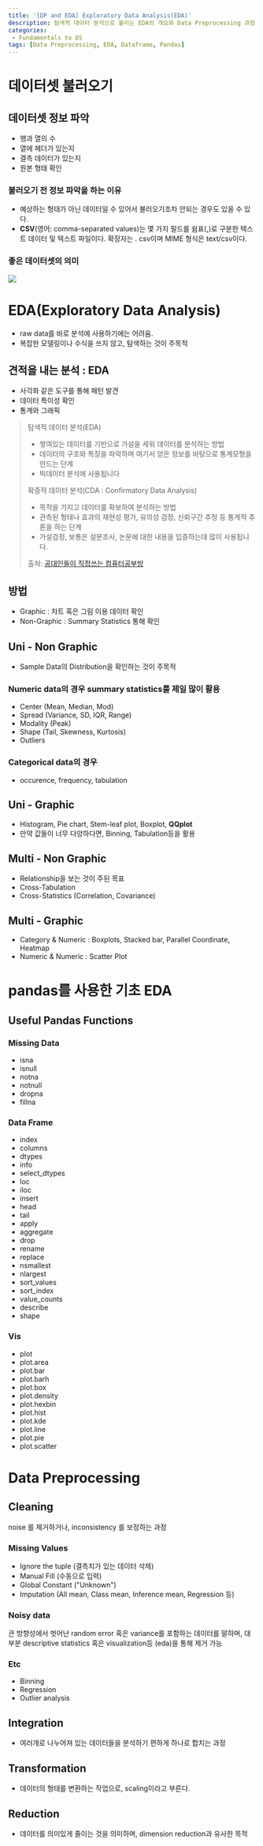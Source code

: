 ```yaml
---
title: '[DP and EDA] Exploratory Data Analysis(EDA)'
description: 탐색적 데이터 분석으로 불리는 EDA의 개요와 Data Preprocessing 과정 설명
categories:
 - Fundamentals to DS
tags: [Data Preprocessing, EDA, Dataframe, Pandas]
---
```


# 데이터셋 불러오기
## 데이터셋 정보 파악
- 행과 열의 수
- 열에 헤더가 있는지
- 결측 데이터가 있는지
- 원본 형태 확인

### 불러오기 전 정보 파악을 하는 이유
- 예상하는 형태가 아닌 데이터일 수 있어서 불러오기조차 안되는 경우도 있을 수 있다.
- **CSV**(영어: comma-separated values)는 몇 가지 필드를 쉼표(,)로 구분한 텍스트 데이터 및 텍스트 파일이다. 확장자는 . csv이며 MIME 형식은 text/csv이다.

### 좋은 데이터셋의 의미

<img src='https://i.imgur.com/iVGibwz.png'>

# EDA(Exploratory Data Analysis)
- raw data를 바로 분석에 사용하기에는 어려움.
- 복잡한 모델링이나 수식을 쓰지 않고, 탐색하는 것이 주목적

## 견적을 내는 분석 : EDA
- 사각화 같은 도구를 통해 패턴 발견
- 데이터 특이성 확인
- 통계와 그래픽

> 탐색적 데이터 분석(EDA)
>- 쌓여있는 데이터를 기반으로 가설을 세워 데이터를 분석하는 방법
>- 데이터의 구조와 특징을 파악하며 여기서 얻은 정보를 바탕으로 통계모형을 만드는 단계
>- 빅데이터 분석에 사용됩니다
>
>확증적 데이터 분석(CDA : Confirmatory Data Analysis)
>- 목적을 가지고 데이터를 확보하여 분석하는 방법
>- 관측된 형태나 효과의 재현성 평가, 유의성 검정, 신뢰구간 추정 등 통계적 추론을 하는 단계
>- 가설검정, 보통은 설문조사, 논문에 대한 내용을 입증하는데 많이 사용됩니다.
>
>
> 출처: [공대인들이 직접쓰는 컴퓨터공부방](https://hackersstudy.tistory.com/122)

## 방법
- Graphic : 차트 혹은 그림 이용 데이터 확인
- Non-Graphic : Summary Statistics 통해 확인

## Uni - Non Graphic
- Sample Data의 Distribution을 확인하는 것이 주목적

### Numeric data의 경우 summary statistics를 제일 많이 활용
- Center (Mean, Median, Mod)
- Spread (Variance, SD, IQR, Range)
- Modality (Peak)
- Shape (Tail, Skewness, Kurtosis)
- Outliers

### Categorical data의 경우
- occurence, frequency, tabulation

## Uni - Graphic
- Histogram, Pie chart, Stem-leaf plot, Boxplot, **QQplot**
- 만약 값들이 너무 다양하다면, Binning, Tabulation등을 활용

## Multi - Non Graphic
- Relationship을 보는 것이 주된 목표
- Cross-Tabulation
- Cross-Statistics (Correlation, Covariance)

## Multi - Graphic
- Category & Numeric : Boxplots, Stacked bar, Parallel Coordinate, Heatmap
- Numeric & Numeric : Scatter Plot

# pandas를 사용한 기초 EDA

## Useful Pandas Functions

### Missing Data
- isna
- isnull
- notna
- notnull
- dropna
- fillna

### Data Frame
- index
- columns
- dtypes
- info
- select_dtypes
- loc
- iloc
- insert
- head
- tail
- apply
- aggregate
- drop
- rename
- replace
- nsmallest
- nlargest
- sort_values
- sort_index
- value_counts
- describe
- shape

### Vis
- plot
- plot.area
- plot.bar
- plot.barh
- plot.box
- plot.density
- plot.hexbin
- plot.hist
- plot.kde
- plot.line
- plot.pie
- plot.scatter

# Data Preprocessing

## Cleaning
noise 를 제거하거나, inconsistency 를 보정하는 과정

### Missing Values
- Ignore the tuple (결측치가 있는 데이터 삭제)
- Manual Fill (수동으로 입력)
- Global Constant ("Unknown")
- Imputation (All mean, Class mean, Inference mean, Regression 등)

### Noisy data
큰 방향성에서 벗어난 random error 혹은 variance를 포함하는 데이터를 말하며, 대부분 descriptive statistics 혹은 visualization등 (eda)을 통해 제거 가능

### Etc
- Binning
- Regression
- Outlier analysis

## Integration
- 여러개로 나누어져 있는 데이터들을 분석하기 편하게 하나로 합치는 과정

## Transformation
- 데이터의 형태를 변환하는 작업으로, scaling이라고 부른다.

## Reduction
- 데이터를 의미있게 줄이는 것을 의미하며, dimension reduction과 유사한 목적